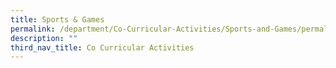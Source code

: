 ```yaml
---
title: Sports & Games
permalink: /department/Co-Curricular-Activities/Sports-and-Games/permalink/
description: ""
third_nav_title: Co Curricular Activities
---
```

